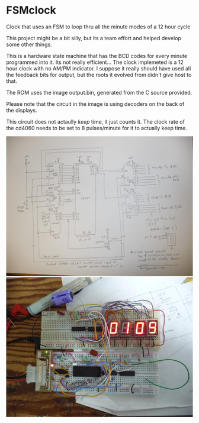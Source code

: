 # FSMclock
Clock that uses an FSM to loop thru all the minute modes of a 12 hour cycle

This project might be a bit silly, but its a team effort and helped develop
some other things.


This is a hardware state machine that has the BCD codes for every minute programmed into it.
Its not really efficient...
The clock implemeted is a 12 hour clock with no AM/PM indicator. 
I suppose it really should have used all the feedback bits for output, but the roots it 
evolved from didn't give host to that.

The ROM uses the image output.bin, generated from the C source provided.

Please note that the circuit in the image is using decoders on the back of the displays.

This circuit does not actaully *keep* time, it just counts it. The clock rate of the cd4060 needs to be set to 8 pulses/minute for it to actually keep time.

![image](p1300166.jpg)
![image](p1300169.jpg)

